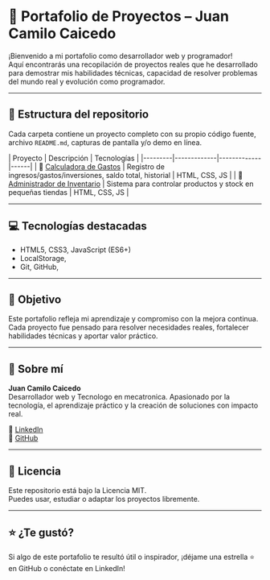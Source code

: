 # 🚀 Portafolio de Proyectos – Juan Camilo Caicedo

¡Bienvenido a mi portafolio como desarrollador web y programador!  
Aquí encontrarás una recopilación de proyectos reales que he desarrollado para demostrar mis habilidades técnicas, capacidad de resolver problemas del mundo real y evolución como programador.

---

## 📂 Estructura del repositorio

Cada carpeta contiene un proyecto completo con su propio código fuente, archivo `README.md`, capturas de pantalla y/o demo en línea.

| Proyecto | Descripción | Tecnologías |
|---------|-------------|-------------|------|
| 💸 [Calculadora de Gastos](./calculadora-gastos) | Registro de ingresos/gastos/inversiones, saldo total, historial | HTML, CSS, JS | 
| 🛒 [Administrador de Inventario](./administrador-de-inventario) | Sistema para controlar productos y stock en pequeñas tiendas | HTML, CSS, JS |

---

## 💻 Tecnologías destacadas

- HTML5, CSS3, JavaScript (ES6+)
- LocalStorage,
- Git, GitHub,

---

## 🎯 Objetivo

Este portafolio refleja mi aprendizaje y compromiso con la mejora continua. Cada proyecto fue pensado para resolver necesidades reales, fortalecer habilidades técnicas y aportar valor práctico.

---

## 🧠 Sobre mí

**Juan Camilo Caicedo**  
Desarrollador web y Tecnologo en mecatronica.
Apasionado por la tecnología, el aprendizaje práctico y la creación de soluciones con impacto real.

🔗 [LinkedIn](https://www.linkedin.com/in/juan-camilo-caicedo-2241aa208/)  
🐙 [GitHub](https://github.com/JuanC-32)  

---

## 📄 Licencia

Este repositorio está bajo la Licencia MIT.  
Puedes usar, estudiar o adaptar los proyectos libremente.

---

## ⭐ ¿Te gustó?

Si algo de este portafolio te resultó útil o inspirador, ¡déjame una estrella ⭐ en GitHub o conéctate en LinkedIn!
